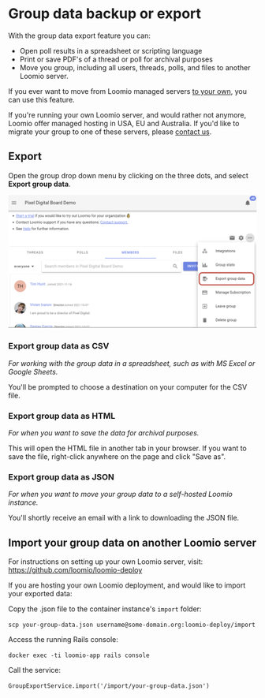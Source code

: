 # Group data backup or export

With the group data export feature you can:

- Open poll results in a spreadsheet or scripting language
- Print or save PDF's of a thread or poll for archival purposes
- Move you group, including all users, threads, polls, and files to another Loomio server.

If you ever want to move from Loomio managed servers [to your own](https://github.com/loomio/loomio-deploy), you can use this feature.

If you're running your own Loomio server, and would rather not anymore, Loomio offer managed hosting in USA, EU and Australia. If you'd like to migrate your group to one of these servers, please [contact us](https://www.loomio.org/contact).

## Export

Open the group drop down menu by clicking on the three dots, and select **Export group data**.

![](export_group_data.png)

### Export group data as CSV

*For working with the group data in a spreadsheet, such as with MS Excel or Google Sheets.*

You'll be prompted to choose a destination on your computer for the CSV file.

### Export group data as HTML

*For when you want to save the data for archival purposes.*

This will open the HTML file in another tab in your browser. If you want to save the file, right-click anywhere on the page and click "Save as".

### Export group data as JSON

*For when you want to move your group data to a self-hosted Loomio instance.*

You'll shortly receive an email with a link to downloading the JSON file.

## Import your group data on another Loomio server

For instructions on setting up your own Loomio server, visit: https://github.com/loomio/loomio-deploy

If you are hosting your own Loomio deployment, and would like to import your exported data:

Copy the .json file to the container instance's `import` folder:

`scp your-group-data.json username@some-domain.org:loomio-deploy/import`

Access the running Rails console:

`docker exec -ti loomio-app rails console`

Call the service:

`GroupExportService.import('/import/your-group-data.json')`
